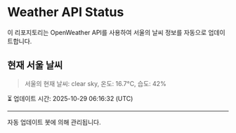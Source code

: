 
# Weather API Status

이 리포지토리는 OpenWeather API를 사용하여 서울의 날씨 정보를 자동으로 업데이트합니다.

## 현재 서울 날씨
> 서울의 현재 날씨: clear sky, 온도: 16.7°C, 습도: 42%

⏳ 업데이트 시간: 2025-10-29 06:16:32 (UTC)

---
자동 업데이트 봇에 의해 관리됩니다.
